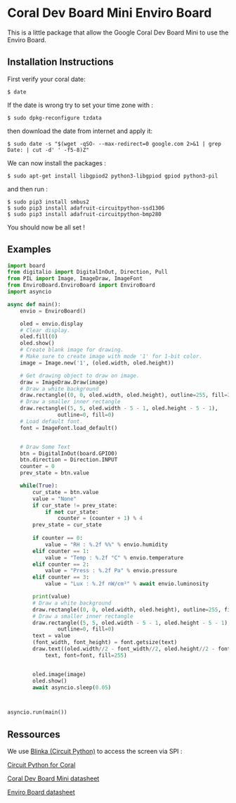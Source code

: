 
# Coral Dev Board Mini Enviro Board

This is a little package that allow the Google Coral Dev Board Mini to use the Enviro Board.


## Installation Instructions

First verify your coral date:

```
$ date
```
If the date is wrong try to set your time zone with :
```
$ sudo dpkg-reconfigure tzdata
```
then download the date from internet and apply it:
```
$ sudo date -s "$(wget -qSO- --max-redirect=0 google.com 2>&1 | grep Date: | cut -d' ' -f5-8)Z"
```


We can now install the packages :
```
$ sudo apt-get install libgpiod2 python3-libgpiod gpiod python3-pil
```

and then run :
```
$ sudo pip3 install smbus2
$ sudo pip3 install adafruit-circuitpython-ssd1306
$ sudo pip3 install adafruit-circuitpython-bmp280
```

You should now be all set !
## Examples

```python
import board
from digitalio import DigitalInOut, Direction, Pull
from PIL import Image, ImageDraw, ImageFont
from EnviroBoard.EnviroBoard import EnviroBoard
import asyncio

async def main():
	envio = EnviroBoard()

	oled = envio.display
	# Clear display.
	oled.fill(0)
	oled.show()
	# Create blank image for drawing.
	# Make sure to create image with mode '1' for 1-bit color.
	image = Image.new('1', (oled.width, oled.height))

	# Get drawing object to draw on image.
	draw = ImageDraw.Draw(image)
	# Draw a white background
	draw.rectangle((0, 0, oled.width, oled.height), outline=255, fill=255)
	# Draw a smaller inner rectangle
	draw.rectangle((5, 5, oled.width - 5 - 1, oled.height - 5 - 1),
				outline=0, fill=0)
	# Load default font.
	font = ImageFont.load_default()


	# Draw Some Text
	btn = DigitalInOut(board.GPIO0)
	btn.direction = Direction.INPUT
	counter = 0
	prev_state = btn.value

	while(True):
		cur_state = btn.value
		value = "None"
		if cur_state != prev_state:
			if not cur_state:
				counter = (counter + 1) % 4
		prev_state = cur_state
		
		if counter == 0:
			value = "RH : %.2f %%" % envio.humidity
		elif counter == 1:
			value = "Temp : %.2f °C" % envio.temperature
		elif counter == 2:
			value = "Press : %.2f Pa" % envio.pressure
		elif counter == 3:
			value = "Lux : %.2f nW/cm²" % await envio.luminosity

		print(value)
		# Draw a white background
		draw.rectangle((0, 0, oled.width, oled.height), outline=255, fill=255)
		# Draw a smaller inner rectangle
		draw.rectangle((5, 5, oled.width - 5 - 1, oled.height - 5 - 1),
				outline=0, fill=0)
		text = value
		(font_width, font_height) = font.getsize(text)
		draw.text((oled.width//2 - font_width//2, oled.height//2 - font_height//2),
			text, font=font, fill=255)


		oled.image(image)
		oled.show()
		await asyncio.sleep(0.05)



asyncio.run(main())

```
## Ressources

We use [Blinka (Circuit Python)](https://learn.adafruit.com/monochrome-oled-breakouts/python-usage-2) to access the screen via SPI : 

[Circuit Python for Coral](https://learn.adafruit.com/circuitpython-on-google-coral-linux-blinka/overview)

[Coral Dev Board Mini datasheet](https://coral.ai/docs/dev-board-mini/datasheet/)

[Enviro Board datasheet](https://coral.ai/docs/enviro-board/datasheet/)
